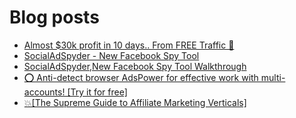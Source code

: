 # Blog posts
<!-- BLOG-POST-LIST:START -->
- [Almost $30k profit in 10 days.. From FREE Traffic 🚀](https://afflift.com/f/threads/almost-30k-profit-in-10-days-from-free-traffic-%F0%9F%9A%80.9922/)
- [SocialAdSpyder - New Facebook Spy Tool](https://afflift.com/f/threads/socialadspyder-new-facebook-spy-tool.9908/)
- [SocialAdSpyder,New Facebook Spy Tool Walkthrough](https://afflift.com/f/threads/socialadspyder-new-facebook-spy-tool-walkthrough.9990/)
- [⭕ Anti-detect browser AdsPower for effective work with multi-accounts! [Try it for free]](https://afflift.com/f/threads/%E2%AD%95-anti-detect-browser-adspower-for-effective-work-with-multi-accounts-try-it-for-free.8805/)
- [💥[The Supreme Guide to Affiliate Marketing Verticals]](https://afflift.com/f/threads/%F0%9F%92%A5-the-supreme-guide-to-affiliate-marketing-verticals.4299/)
<!-- BLOG-POST-LIST:END -->
